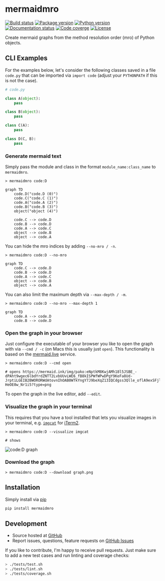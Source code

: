 # mermaidmro

<!-- marker-before-badges -->

[![Build status](https://github.com/riga/mermaidmro/actions/workflows/lint_and_test.yml/badge.svg)](https://github.com/riga/mermaidmro/actions/workflows/lint_and_test.yml)
[![Package version](https://img.shields.io/pypi/v/mermaidmro.svg?style=flat)](https://pypi.python.org/pypi/mermaidmro)
[![Python version](https://img.shields.io/badge/Python-%E2%89%A53.6-blue)](https://pypi.python.org/pypi/mermaidmro)
[![Documentation status](https://readthedocs.org/projects/mermaidmro/badge/?version=latest)](http://mermaidmro.readthedocs.io)
[![Code coverge](https://codecov.io/gh/riga/mermaidmro/graph/badge.svg?token=UAKGC13BVI)](https://codecov.io/gh/riga/mermaidmro)
[![License](https://img.shields.io/github/license/riga/mermaidmro.svg)](https://github.com/riga/mermaidmro/blob/master/LICENSE)

<!-- marker-after-badges -->

Create mermaid graphs from the method resolution order (mro) of Python objects.


<!-- marker-before-content -->

## CLI Examples

For the examples below, let's consider the following classes saved in a file `code.py` that can be imported via `import code` (adjust your `PYTHONPATH` if this is not the case).

```python
# code.py

class A(object):
    pass

class B(object):
    pass

class C(A):
    pass

class D(C, B):
    pass
```

### Generate mermaid text

Simply pass the module and class in the format `module_name:class_name` to `mermaidmro`.

```shell
> mermaidmro code:D

graph TD
    code.D("code.D (0)")
    code.C("code.C (1)")
    code.A("code.A (2)")
    code.B("code.B (3)")
    object("object (4)")

    code.C --> code.D
    code.B --> code.D
    code.A --> code.C
    object --> code.B
    object --> code.A
```

You can hide the mro indices by adding `--no-mro / -n`.

```shell
> mermaidmro code:D --no-mro

graph TD
    code.C --> code.D
    code.B --> code.D
    code.A --> code.C
    object --> code.B
    object --> code.A
```

You can also limit the maximum depth via `--max-depth / -m`.

```shell
> mermaidmro code:D --no-mro --max-depth 1

graph TD
    code.A --> code.D
    code.B --> code.D
```


### Open the graph in your browser

Just configure the executable of your browser you like to open the graph with via `--cmd / -c` (on Macs this is usually just `open`).
This functionality is based on the [mermaid.live](https://mermaid.live) service.

```shell
> mermaidmro code:D --cmd open

# opens https://mermaid.ink/img/pako:eNptkM8KwjAMh18l5JSBE_-dPAht9wgec6lbdYrdZNTT2LvbUUvLWE6_fB8kISPWfWPwDPgY9KeFa8Ud-JrptiLGEIB2BWORORWdAtovnIhOAB0WTkYngY7J9beXqZ13IQCdgss3Qlle_oflA9exSFjlKxKW61jgBtCawepnM_9lZHStsYZ9w9iYu_6-HeOE0w_Nr1i5?type=png
```

To open the graph in the live editor, add `--edit`.


### Visualize the graph in your terminal

This requires that you have a tool installed that lets you visualize images in your terminal, e.g. [`imgcat`](https://iterm2.com/documentation-images.html) for [iTerm2](https://iterm2.com).

```shell
> mermaidmro code:D --visualize imgcat

# shows
```

![code:D graph](https://media.githubusercontent.com/media/riga/mermaidmro/master/assets/graph.png)


### Download the graph

```shell
> mermaidmro code:D --download graph.png
```


## Installation

Simply install via [pip](https://pypi.python.org/pypi/mermaidmro)

```bash
pip install mermaidmro
```


## Development

- Source hosted at [GitHub](https://github.com/riga/mermaidmro)
- Report issues, questions, feature requests on [GitHub Issues](https://github.com/riga/mermaidmro/issues)

If you like to contribute, I'm happy to receive pull requests.
Just make sure to add a new test cases and run linting and coverage checks:

```bash
> ./tests/test.sh
> ./tests/lint.sh
> ./tests/coverage.sh
```

<!-- marker-after-content -->

